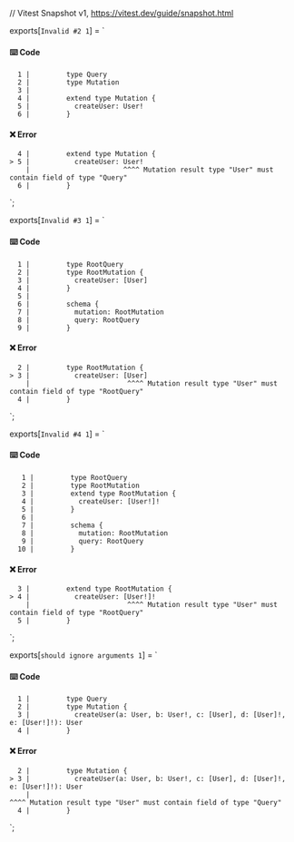 // Vitest Snapshot v1, https://vitest.dev/guide/snapshot.html

exports[`Invalid #2 1`] = `
#### ⌨️ Code

      1 |         type Query
      2 |         type Mutation
      3 |
      4 |         extend type Mutation {
      5 |           createUser: User!
      6 |         }

#### ❌ Error

      4 |         extend type Mutation {
    > 5 |           createUser: User!
        |                       ^^^^ Mutation result type "User" must contain field of type "Query"
      6 |         }
`;

exports[`Invalid #3 1`] = `
#### ⌨️ Code

      1 |         type RootQuery
      2 |         type RootMutation {
      3 |           createUser: [User]
      4 |         }
      5 |
      6 |         schema {
      7 |           mutation: RootMutation
      8 |           query: RootQuery
      9 |         }

#### ❌ Error

      2 |         type RootMutation {
    > 3 |           createUser: [User]
        |                        ^^^^ Mutation result type "User" must contain field of type "RootQuery"
      4 |         }
`;

exports[`Invalid #4 1`] = `
#### ⌨️ Code

       1 |         type RootQuery
       2 |         type RootMutation
       3 |         extend type RootMutation {
       4 |           createUser: [User!]!
       5 |         }
       6 |
       7 |         schema {
       8 |           mutation: RootMutation
       9 |           query: RootQuery
      10 |         }

#### ❌ Error

      3 |         extend type RootMutation {
    > 4 |           createUser: [User!]!
        |                        ^^^^ Mutation result type "User" must contain field of type "RootQuery"
      5 |         }
`;

exports[`should ignore arguments 1`] = `
#### ⌨️ Code

      1 |         type Query
      2 |         type Mutation {
      3 |           createUser(a: User, b: User!, c: [User], d: [User]!, e: [User!]!): User
      4 |         }

#### ❌ Error

      2 |         type Mutation {
    > 3 |           createUser(a: User, b: User!, c: [User], d: [User]!, e: [User!]!): User
        |                                                                              ^^^^ Mutation result type "User" must contain field of type "Query"
      4 |         }
`;
